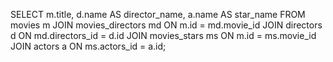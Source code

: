 SELECT m.title, d.name AS director_name, a.name AS star_name
FROM movies m
JOIN movies_directors md ON m.id = md.movie_id
JOIN directors d ON md.directors_id = d.id
JOIN movies_stars ms ON m.id = ms.movie_id
JOIN actors a ON ms.actors_id = a.id;
